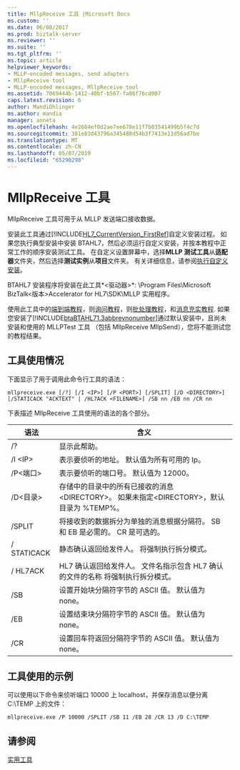 ```yaml
---
title: MllpReceive 工具 |Microsoft Docs
ms.custom: ''
ms.date: 06/08/2017
ms.prod: biztalk-server
ms.reviewer: ''
ms.suite: ''
ms.tgt_pltfrm: ''
ms.topic: article
helpviewer_keywords:
- MLLP-encoded messages, send adapters
- MllpReceive tool
- MLLP-encoded messages, MllpReceive tool
ms.assetid: 7069444b-1412-40bf-b567-fa86f76cd007
caps.latest.revision: 6
author: MandiOhlinger
ms.author: mandia
manager: anneta
ms.openlocfilehash: 4e2684ef0d2ae7ee678e11f7b03541499b5f4c7d
ms.sourcegitcommit: 381e83d43796a345488d54b3f7413e11d56ad7be
ms.translationtype: MT
ms.contentlocale: zh-CN
ms.lasthandoff: 05/07/2019
ms.locfileid: "65290298"
---
```

# <a name="mllpreceive-tool"></a>MllpReceive 工具
MllpReceive 工具可用于从 MLLP 发送端口接收数据。  
  
 安装此工具通过[!INCLUDE[HL7_CurrentVersion_FirstRef](../../includes/hl7-currentversion-firstref-md.md)]自定义安装过程。 如果您执行典型安装中安装 BTAHL7，然后必须运行自定义安装，并按本教程中正常工作的顺序安装测试工具。 在自定义设置屏幕中，选择**MLLP 测试工具**从**适配器**文件夹，然后选择**测试实例**从**项目**文件夹。 有关详细信息，请参阅[执行自定义安装](http://msdn.microsoft.com/library/e55c86e1-af63-49ba-8510-d177e1b96692)。  
  
 BTAHL7 安装程序将安装在此工具*\<驱动器\>*: \Program Files\Microsoft BizTalk\<版本\>Accelerator for HL7\SDK\MLLP 实用程序。  
  
 使用此工具中的[端到端教程](../../adapters-and-accelerators/accelerator-hl7/end-to-end-tutorial1.md)，则[询问教程](../../adapters-and-accelerators/accelerator-hl7/interrogative-tutorial.md)，则[批处理教程](../../adapters-and-accelerators/accelerator-hl7/batching-tutorial.md)，和[消息充实教程](../../adapters-and-accelerators/accelerator-hl7/message-enrichment-tutorial.md). 如果您安装了[!INCLUDE[btaBTAHL71.3abbrevnonumber](../../includes/btabtahl71-3abbrevnonumber-md.md)]通过默认安装中，且尚未安装和使用的 MLLPTest 工具 （包括 MllpReceive MllpSend），您将不能测试您的教程结果。  
  
## <a name="tool-usage"></a>工具使用情况  
 下面显示了用于调用此命令行工具的语法：  
  
```  
mllpreceive.exe [/?] [/I <IP>] [/P <PORT>] [/SPLIT] [/D <DIRECTORY>] [/STATICACK "ACKTEXT" | /HL7ACK <FILENAME>] /SB nn /EB nn /CR nn  
```  
  
 下表描述 MllpReceive 工具使用的语法的各个部分。  
  
|语法|含义|  
|------------|-------------|  
|/?|显示此帮助。|  
|/I \<IP\>|表示要侦听的地址。 默认值为所有可用的 Ip。|  
|/P\<端口\>|表示要侦听的端口号。 默认值为 12000。|  
|/D\<目录\>|存储中的目录中的所有已接收的消息\<DIRECTORY\>。 如果未指定\<DIRECTORY\>，默认目录为 %TEMP%。|  
|/SPLIT|将接收到的数据拆分为单独的消息根据分隔符。 SB 和 EB 是必需的。 CR 是可选的。|  
|/ STATICACK|静态确认返回给发件人。 将强制执行拆分模式。|  
|/ HL7ACK|HL7 确认返回给发件人。 文件名指示包含 HL7 确认的文件的名称 将强制执行拆分模式。|  
|/SB|设置开始块分隔符字节的 ASCII 值。 默认值为 none。|  
|/EB|设置结束块分隔符字节的 ASCII 值。 默认值为 none。|  
|/CR|设置回车符返回分隔符字节的 ASCII 值。 默认值为 none。|  
  
## <a name="example-of-tool-use"></a>工具使用的示例  
 可以使用以下命令来侦听端口 10000 上 localhost，并保存消息以便分离 C:\TEMP 上的文件：  
  
```  
mllpreceive.exe /P 10000 /SPLIT /SB 11 /EB 28 /CR 13 /D C:\TEMP  
```  
  
## <a name="see-also"></a>请参阅  
 [实用工具](../../adapters-and-accelerators/accelerator-hl7/utilities2.md)